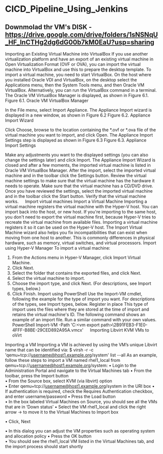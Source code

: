 # CICD_Pipeline_Using_Jenkins

Downmolad thr VM's DISK - https://drive.google.com/drive/folders/1sNSNqU_HF_InCTHg2dg6dG00b7kM0EaU?usp=sharing 
---------------------------------------------------------------------------------------------------------------
Importing an Existing Virtual Machine into VirtualBox
If you use another virtualization platform and have an export of an existing virtual machine in Open Virtualization Format (OVF or OVA), you can import the virtual machine into VirtualBox and use this to prepare the desktop template. To import a virtual machine, you need to start VirtualBox. On the host where you installed Oracle VDI and VirtualBox, on the desktop select the Applications menu, then the System Tools menu, and then Oracle VM VirtualBox. Alternatively, you can run the VirtualBox command in a terminal. The Oracle VM VirtualBox Manager is displayed, as shown in Figure 6.1. 
Figure 6.1. Oracle VM VirtualBox Manager
 

In the File menu, select Import Appliance. The Appliance Import wizard is displayed in a new window, as shown in Figure 6.2 
Figure 6.2. Appliance Import Wizard
 

Click Choose, browse to the location containing the *.ovf or *.ova file of the virtual machine you want to import, and click Open. The Appliance Import Settings step is displayed as shown in Figure 6.3 
Figure 6.3. Appliance Import Settings
 

Make any adjustments you want to the displayed settings (you can also change the settings later) and click Import. The Appliance Import Wizard is closed and after a few moments, the imported virtual machine is listed in Oracle VM VirtualBox Manager. 
After the import, select the imported virtual machine and in the toolbar click the Settings button. Review the virtual machine settings to make sure that the virtual machine has the hardware it needs to operate. Make sure that the virtual machine has a CD/DVD drive. 
Once you have reviewed the settings, select the imported virtual machine and in the toolbar click the Start button. Verify that the virtual machine works. 
 
Import virtual machines
Import a Virtual Machine
Importing a virtual machine registers the virtual machine with the Hyper-V host. You can import back into the host, or new host. If you're importing to the same host, you don't need to export the virtual machine first, because Hyper-V tries to recreate the virtual machine from available files. Importing a virtual machine registers it so it can be used on the Hyper-V host.
The Import Virtual Machine wizard also helps you fix incompatibilities that can exist when moving from one host to another. This is commonly differences in physical hardware, such as memory, virtual switches, and virtual processors.
Import using Hyper-V Manager
To import a virtual machine:
1.	From the Actions menu in Hyper-V Manager, click Import Virtual Machine.
2.	Click Next.
3.	Select the folder that contains the exported files, and click Next.
4.	Select the virtual machine to import.
5.	Choose the import type, and click Next. (For descriptions, see Import types, below.)
6.	Click Finish.
Import using PowerShell
Use the Import-VM cmdlet, following the example for the type of import you want. For descriptions of the types, see Import types, below.
Register in place
This type of import uses the files where they are stored at the time of import and retains the virtual machine's ID. The following command shows an example of an import file. Run a similar command with your own values.
PowerShell
Import-VM -Path 'C:\<vm export path>\2B91FEB3-F1E0-4FFF-B8BE-29CED892A95A.vmcx'
 
Importing Libvirt KVM VMs to oVirt

Importing a VM
Importing a VM is achieved by using the VM’s unique Libvirt name that can be identified via:
$ virsh -r -c 'qemu+tcp://username@host1.example.org/system' list --all
As an example, follow these steps to import a VM named rhel1_local from qemu+tcp://username@host1.example.org/system:
•	Login to the Administration Portal and navigate to the Virtual Machines tab
•	From the toolbar, press the Import button  
•	From the Source box, select KVM (via libvirt) option  
•	Enter qemu+tcp://username@host1.example.org/system in the URI box
•	If authentication is required, check the Requires Authentication checkbox, and enter username/password
•	Press the Load button  
•	In the box labeled Virtual Machines on Source, you should see all the VMs that are in ‘Down status’
•	Select the VM rhel1_local and click the right arrow -> to move it to the Virtual Machines to Import box
  
•	Click, Next
  
•	In this dialog you can adjust the VM properties such as operating system and allocation policy
•	Press the OK button  
•	You should see the rhel1_local VM listed in the Virtual Machines tab, and the import process should start shortly
